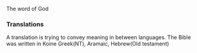 The word of God

### Translations
A translation is trying to convey meaning in between languages. 
The Bible was written in Koine Greek(NT), Aramaic, Hebrew(Old testament)